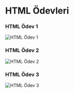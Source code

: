 # HTML Ödevleri

### HTML Ödev 1 

![HTML Ödev 1](https://resimlink.com/25irTdv)

### HTML Ödev 2

![HTML Ödev 2](https://resimlink.com/AY5S8Nm)

### HTML Ödev 3

![HTML Ödev 3](https://resimlink.com/6PCnXI)


